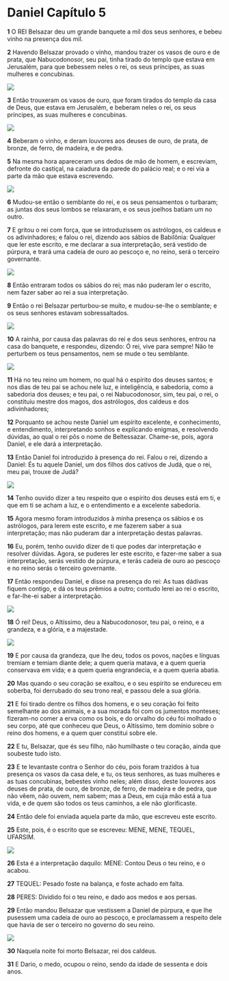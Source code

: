 # Daniel Capítulo 5

**1** 	O REI Belsazar deu um grande banquete a mil dos seus senhores, e bebeu vinho na presença dos mil.

**2** 	Havendo Belsazar provado o vinho, mandou trazer os vasos de ouro e de prata, que Nabucodonosor, seu pai, tinha tirado do templo que estava em Jerusalém, para que bebessem neles o rei, os seus príncipes, as suas mulheres e concubinas.

![](../Images/SweetPublishing/27-5-1.jpg) 

**3** 	Então trouxeram os vasos de ouro, que foram tirados do templo da casa de Deus, que estava em Jerusalém, e beberam neles o rei, os seus príncipes, as suas mulheres e concubinas.

![](../Images/SweetPublishing/27-5-2.jpg) 

**4** 	Beberam o vinho, e deram louvores aos deuses de ouro, de prata, de bronze, de ferro, de madeira, e de pedra.

**5** 	Na mesma hora apareceram uns dedos de mão de homem, e escreviam, defronte do castiçal, na caiadura da parede do palácio real; e o rei via a parte da mão que estava escrevendo.

![](../Images/SweetPublishing/27-5-3.jpg) 

**6** 	Mudou-se então o semblante do rei, e os seus pensamentos o turbaram; as juntas dos seus lombos se relaxaram, e os seus joelhos batiam um no outro.

**7** 	E gritou o rei com força, que se introduzissem os astrólogos, os caldeus e os adivinhadores; e falou o rei, dizendo aos sábios de Babilônia: Qualquer que ler este escrito, e me declarar a sua interpretação, será vestido de púrpura, e trará uma cadeia de ouro ao pescoço e, no reino, será o terceiro governante.

![](../Images/SweetPublishing/27-5-4.jpg) 

**8** 	Então entraram todos os sábios do rei; mas não puderam ler o escrito, nem fazer saber ao rei a sua interpretação.

**9** 	Então o rei Belsazar perturbou-se muito, e mudou-se-lhe o semblante; e os seus senhores estavam sobressaltados.

![](../Images/SweetPublishing/27-5-5.jpg) 

**10** 	A rainha, por causa das palavras do rei e dos seus senhores, entrou na casa do banquete, e respondeu, dizendo: Ó rei, vive para sempre! Não te perturbem os teus pensamentos, nem se mude o teu semblante.

![](../Images/SweetPublishing/27-5-6.jpg) 

**11** 	Há no teu reino um homem, no qual há o espírito dos deuses santos; e nos dias de teu pai se achou nele luz, e inteligência, e sabedoria, como a sabedoria dos deuses; e teu pai, o rei Nabucodonosor, sim, teu pai, o rei, o constituiu mestre dos magos, dos astrólogos, dos caldeus e dos adivinhadores;

**12** 	Porquanto se achou neste Daniel um espírito excelente, e conhecimento, e entendimento, interpretando sonhos e explicando enigmas, e resolvendo dúvidas, ao qual o rei pôs o nome de Beltessazar. Chame-se, pois, agora Daniel, e ele dará a interpretação.

**13** 	Então Daniel foi introduzido à presença do rei. Falou o rei, dizendo a Daniel: És tu aquele Daniel, um dos filhos dos cativos de Judá, que o rei, meu pai, trouxe de Judá?

![](../Images/SweetPublishing/27-5-7.jpg) 

**14** 	Tenho ouvido dizer a teu respeito que o espírito dos deuses está em ti, e que em ti se acham a luz, e o entendimento e a excelente sabedoria.

**15** 	Agora mesmo foram introduzidos à minha presença os sábios e os astrólogos, para lerem este escrito, e me fazerem saber a sua interpretação; mas não puderam dar a interpretação destas palavras.

**16** 	Eu, porém, tenho ouvido dizer de ti que podes dar interpretação e resolver dúvidas. Agora, se puderes ler este escrito, e fazer-me saber a sua interpretação, serás vestido de púrpura, e terás cadeia de ouro ao pescoço e no reino serás o terceiro governante.

**17** 	Então respondeu Daniel, e disse na presença do rei: As tuas dádivas fiquem contigo, e dá os teus prêmios a outro; contudo lerei ao rei o escrito, e far-lhe-ei saber a interpretação.

![](../Images/SweetPublishing/27-5-8.jpg) 

**18** 	Ó rei! Deus, o Altíssimo, deu a Nabucodonosor, teu pai, o reino, e a grandeza, e a glória, e a majestade.

![](../Images/SweetPublishing/27-5-9.jpg) 

**19** 	E por causa da grandeza, que lhe deu, todos os povos, nações e línguas tremiam e temiam diante dele; a quem queria matava, e a quem queria conservava em vida; e a quem queria engrandecia, e a quem queria abatia.

**20** 	Mas quando o seu coração se exaltou, e o seu espírito se endureceu em soberba, foi derrubado do seu trono real, e passou dele a sua glória.

**21** 	E foi tirado dentre os filhos dos homens, e o seu coração foi feito semelhante ao dos animais, e a sua morada foi com os jumentos monteses; fizeram-no comer a erva como os bois, e do orvalho do céu foi molhado o seu corpo, até que conheceu que Deus, o Altíssimo, tem domínio sobre o reino dos homens, e a quem quer constitui sobre ele.

**22** 	E tu, Belsazar, que és seu filho, não humilhaste o teu coração, ainda que soubeste tudo isto.

**23** 	E te levantaste contra o Senhor do céu, pois foram trazidos à tua presença os vasos da casa dele, e tu, os teus senhores, as tuas mulheres e as tuas concubinas, bebestes vinho neles; além disso, deste louvores aos deuses de prata, de ouro, de bronze, de ferro, de madeira e de pedra, que não vêem, não ouvem, nem sabem; mas a Deus, em cuja mão está a tua vida, e de quem são todos os teus caminhos, a ele não glorificaste.

**24** 	Então dele foi enviada aquela parte da mão, que escreveu este escrito.

**25** 	Este, pois, é o escrito que se escreveu: MENE, MENE, TEQUEL, UFARSIM.

![](../Images/SweetPublishing/27-5-10.jpg) 

**26** 	Esta é a interpretação daquilo: MENE: Contou Deus o teu reino, e o acabou.

**27** 	TEQUEL: Pesado foste na balança, e foste achado em falta.

**28** 	PERES: Dividido foi o teu reino, e dado aos medos e aos persas.

**29** 	Então mandou Belsazar que vestissem a Daniel de púrpura, e que lhe pusessem uma cadeia de ouro ao pescoço, e proclamassem a respeito dele que havia de ser o terceiro no governo do seu reino.

![](../Images/SweetPublishing/27-5-11.jpg) 

**30** 	Naquela noite foi morto Belsazar, rei dos caldeus.

**31** 	E Dario, o medo, ocupou o reino, sendo da idade de sessenta e dois anos.

